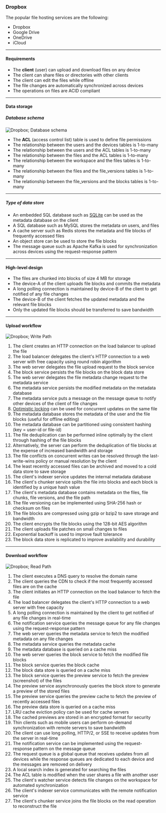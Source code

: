### Dropbox

The popular file hosting services are the following:

- Dropbox
- Google Drive
- OneDrive
- iCloud

---

#### Requirements

- The **client** (user) can upload and download files on any device
- The client can share files or directories with other clients
- The client can edit the files while offline
- The file changes are automatically synchronized across devices
- The operations on files are ACID compliant

---

#### Data storage

##### Database schema

<image src="imgs/dropbox-database-schema.png" alt="Dropbox; Database schema" caption="Dropbox; Database schema" >

- The **ACL** (access control list) table is used to define file permissions
- The relationship between the users and the devices tables is 1-to-many
- The relationship between the users and the ACL tables is 1-to-many
- The relationship between the files and the ACL tables is 1-to-many
- The relationship between the workspace and the files tables is 1-to-many
- The relationship between the files and the file_versions tables is 1-to-many
- The relationship between the file_versions and the blocks tables is 1-to-many

---

##### Type of data store

- An embedded SQL database such as [SQLite](https://www.sqlite.org/index.html) can be used as the metadata database on the client
- A SQL database such as MySQL stores the metadata on users, and files
- A cache server such as Redis stores the metadata and file blocks of frequently accessed files
- An object store can be used to store the file blocks
- The message queue such as Apache Kafka is used for synchronization across devices using the request-response pattern

---

#### High-level design

- The files are chunked into blocks of size 4 MB for storage
- The device-A of the client uploads file blocks and commits the metadata
- A long polling connection is maintained by device-B of the client to get notified of any file changes
- The device-B of the client fetches the updated metadata and the relevant file blocks
- Only the updated file blocks should be transferred to save bandwidth

---

#### Upload workflow

<image src="imgs/dropbox-upload-workflow.png" alt="Dropbox; Write Path" caption="Dropbox; Write Path" >

1. The client creates an HTTP connection on the load balancer to upload the file
2. The load balancer delegates the client's HTTP connection to a web server with free capacity using round robin algorithm
3. The web server delegates the file upload request to the block service
4. The block service persists the file blocks on the block data store
5. The web server delegates the file metadata change request to the metadata service
6. The metadata service persists the modified metadata on the metadata database
7. The metadata service puts a message on the message queue to notify other devices of the client of file changes
8. [Optimistic locking](https://en.wikipedia.org/wiki/Optimistic_concurrency_control) can be used for concurrent updates on the same file
9. The metadata database stores the metadata of the user and the file blocks (useful for offline editing)
10. The metadata database can be partitioned using consistent hashing (key = user-id or file-id)
11. The file deduplication can be performed inline optimally by the client through hashing of the file blocks
12. Alternatively, the server can perform the deduplication of file blocks at the expense of increased bandwidth and storage
13. The file conflicts on concurrent writes can be resolved through the last-write-wins policy or manual resolution by the client
14. The least recently accessed files can be archived and moved to a cold data store to save storage
15. The client's indexer service updates the internal metadata database
16. The client's chunker service splits the file into blocks and each block is identified by a unique hash value
17. The client's metadata database contains metadata on the files, file chunks, file versions, and the file path
18. The file versioning can be implemented using SHA-256 hash or checksum on files
19. The file blocks are compressed using gzip or bzip2 to save storage and bandwidth
20. The client encrypts the file blocks using the 128-bit AES algorithm
21. The client uploads file patches on small changes to files
22. Exponential backoff is used to improve fault tolerance
23. The block data store is replicated to improve availability and durability

---

#### Download workflow

<image src="imgs/dropbox-download-workflow.png" alt="Dropbox; Read Path" caption="Dropbox; Read Path" >

1. The client executes a DNS query to resolve the domain name
2. The client queries the CDN to check if the most frequently accessed files are on the cache
3. The client initiates an HTTP connection on the load balancer to fetch the file
4. The load balancer delegates the client's HTTP connection to a web server with free capacity
5. A long polling connection is maintained by the client to get notified of any file changes in real-time
6. The notification service queries the message queue for any file changes using the request-response pattern
7. The web server queries the metadata service to fetch the modified metadata on any file changes
8. The metadata service queries the metadata cache
9. The metadata database is queried on a cache miss
10. The web server queries the block service to fetch the modified file blocks
11. The block service queries the block cache
12. The block data store is queried on a cache miss
13. The block service queries the preview service to fetch the preview (screenshot) of the files
14. The preview service asynchronously queries the block store to generate a preview of the stored files
15. The preview service queries the preview cache to fetch the preview of recently accessed files
16. The preview data store is queried on a cache miss
17. LRU cache eviction policy can be used for cache servers
18. The cached previews are stored in an encrypted format for security
19. Thin clients such as mobile users can perform on-demand synchronization with remote servers to save bandwidth
20. The client can use long polling, HTTP/2, or SSE to receive updates from the server in real-time
21. The notification service can be implemented using the request-response pattern on the message queue
22. The request queue is a global queue that receives updates from all devices while the response queues are dedicated to each device and the messages are removed on delivery
23. A local search index is generated for searching the files
24. The ACL table is modified when the user shares a file with another user
25. The client's watcher service detects file changes on the workspace for automated synchronization
26. The client's indexer service communicates with the remote notification service
27. The client's chunker service joins the file blocks on the read operation to reconstruct the file
